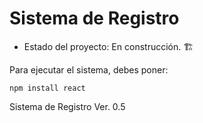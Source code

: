 <h1> Sistema de Registro </h1>

- Estado del proyecto: En construcción. 🏗️

Para ejecutar el sistema, debes poner:

```npm install react```

Sistema de Registro Ver. 0.5
